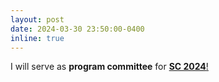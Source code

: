 ```yaml
---
layout: post
date: 2024-03-30 23:50:00-0400
inline: true
---
```


I will serve as <strong>program committee</strong> for <strong><a href="https://sc24.supercomputing.org/">SC 2024</strong>!